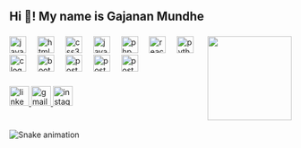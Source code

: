 <h2 align="left">Hi 👋! My name is Gajanan Mundhe</h2>

###
<!--
<div align="center">
  <img src="https://github-readme-stats.vercel.app/api?username=gajanan0210&hide_title=false&hide_rank=false&show_icons=true&include_all_commits=true&count_private=true&disable_animations=false&theme=dracula&locale=en&hide_border=false" height="150" alt="stats graph"  />
  <img src="https://github-readme-stats.vercel.app/api/top-langs?username=gajanan0210&locale=en&hide_title=false&layout=compact&card_width=320&langs_count=5&theme=dracula&hide_border=false" height="150" alt="languages graph"  />
</div>

###
-->
<img align="right" height="150" src="https://blogger.googleusercontent.com/img/a/AVvXsEjcg9W8GWCWkeTw9XEVz1BhZb_5L9QODofbRdiccCtUibxv7ojLiQ_SRjk04fDFVNn085HdJUZwaqjS1PQS5gf-7zRMsujwT_nQGlftYPpQJp4XTw9M_rTTWNmHgTULPSrEa7MNt3AJjEXubugeZKvwVLQ7gL3kgWv0UHe6cnMEvYKZ67nuI0gobj6M9a-S"  />

###

<div align="left">
  <img src="https://cdn.jsdelivr.net/gh/devicons/devicon/icons/javascript/javascript-original.svg" height="30" alt="javascript logo"  />
  <img width="12" />
  <img src="https://cdn.jsdelivr.net/gh/devicons/devicon/icons/html5/html5-original.svg" height="30" alt="html5 logo"  />
  <img width="12" />
  <img src="https://cdn.jsdelivr.net/gh/devicons/devicon/icons/css3/css3-original.svg" height="30" alt="css3 logo"  />
  <img width="12" />
  <img src="https://cdn.jsdelivr.net/gh/devicons/devicon/icons/java/java-original.svg" height="30" alt="java logo"  />
  <img width="12" />
  <img src="https://cdn.jsdelivr.net/gh/devicons/devicon/icons/php/php-original.svg" height="30" alt="php logo"  />
  <img width="12" />
  <img src="https://cdn.jsdelivr.net/gh/devicons/devicon/icons/react/react-original.svg" height="30" alt="react logo"  />
  <img width="12" />
  <img src="https://cdn.jsdelivr.net/gh/devicons/devicon/icons/python/python-original.svg" height="30" alt="python logo"  />
  <img width="12" />
  <img src="https://cdn.jsdelivr.net/gh/devicons/devicon/icons/c/c-original.svg" height="30" alt="c logo"  />
  <img width="12" />
  <img src="https://cdn.jsdelivr.net/gh/devicons/devicon/icons/bootstrap/bootstrap-original.svg" height="30" alt="bootstrap logo"  />
  <img width="12" />
  <img src="https://cdn.jsdelivr.net/gh/devicons/devicon/icons/postgresql/postgresql-original.svg" height="30" alt="postgresql logo"  />
  <img width="12" />
  <img src="https://profilinator.rishav.dev/skills-assets/nodejs-original-wordmark.svg" height="30" alt="postgresql logo"  />
   <img width="12" />
  <img src="https://profilinator.rishav.dev/skills-assets/mongodb-original-wordmark.svg" height="30" alt="postgresql logo"  />
</div>

###

<div align="left">
  <a href="https://www.linkedin.com/in/gajanan-mundhe-2240a1169/" target="_blank">
    <img src="https://img.shields.io/static/v1?message=LinkedIn&logo=linkedin&label=&color=0077B5&logoColor=white&labelColor=&style=for-the-badge" height="35" alt="linkedin logo"  />
  </a>
  <a href="mailto:g.munde824@gmail.com" target="_blank">
    <img src="https://img.shields.io/static/v1?message=Gmail&logo=gmail&label=&color=D14836&logoColor=white&labelColor=&style=for-the-badge" height="35" alt="gmail logo"  />
  </a>
  <a href="https://www.instagram.com/gajananmundhe_/" target="_blank">
    <img src="https://img.shields.io/static/v1?message=Instagram&logo=instagram&label=&color=E4405F&logoColor=white&labelColor=&style=for-the-badge" height="35" alt="instagram logo"  />
  </a>
</div>

###

<br clear="both">

<img src="https://raw.githubusercontent.com/gajanan0210/gajanan0210/output/snake.svg" alt="Snake animation" />

###
